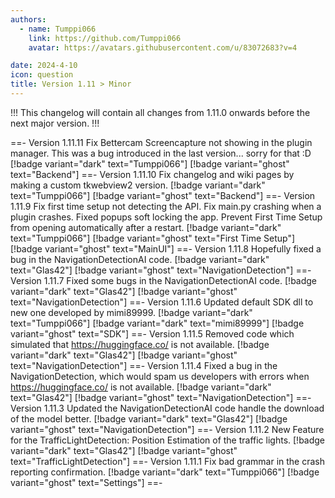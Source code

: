 ```yaml
---
authors: 
  - name: Tumppi066
    link: https://github.com/Tumppi066
    avatar: https://avatars.githubusercontent.com/u/83072683?v=4

date: 2024-4-10
icon: question
title: Version 1.11 > Minor
---
```


!!!
This changelog will contain all changes from 1.11.0 onwards before the next major version.
!!!

==- Version 1.11.11
Fix Bettercam Screencapture not showing in the plugin manager.
This was a bug introduced in the last version... sorry for that :D
[!badge variant="dark" text="Tumppi066"] [!badge variant="ghost" text="Backend"]
==- Version 1.11.10
Fix changelog and wiki pages by making a custom tkwebview2 version.
[!badge variant="dark" text="Tumppi066"] [!badge variant="ghost" text="Backend"]
==- Version 1.11.9
Fix first time setup not detecting the API.
Fix main.py crashing when a plugin crashes.
Fixed popups soft locking the app.
Prevent First Time Setup from opening automatically after a restart.
[!badge variant="dark" text="Tumppi066"] [!badge variant="ghost" text="First Time Setup"] [!badge variant="ghost" text="MainUI"]
==- Version 1.11.8
Hopefully fixed a bug in the NavigationDetectionAI code.
[!badge variant="dark" text="Glas42"] [!badge variant="ghost" text="NavigationDetection"]
==- Version 1.11.7
Fixed some bugs in the NavigationDetectionAI code.
[!badge variant="dark" text="Glas42"] [!badge variant="ghost" text="NavigationDetection"]
==- Version 1.11.6
Updated default SDK dll to new one developed by mimi89999.
[!badge variant="dark" text="Tumppi066"] [!badge variant="dark" text="mimi89999"] [!badge variant="ghost" text="SDK"]
==- Version 1.11.5
Removed code which simulated that https://huggingface.co/ is not available.
[!badge variant="dark" text="Glas42"] [!badge variant="ghost" text="NavigationDetection"]
==- Version 1.11.4
Fixed a bug in the NavigationDetection, which would spam us developers with errors when https://huggingface.co/ is not available.
[!badge variant="dark" text="Glas42"] [!badge variant="ghost" text="NavigationDetection"]
==- Version 1.11.3
Updated the NavigationDetectionAI code handle the download of the model better.
[!badge variant="dark" text="Glas42"] [!badge variant="ghost" text="NavigationDetection"]
==- Version 1.11.2
New Feature for the TrafficLightDetection: Position Estimation of the traffic lights.
[!badge variant="dark" text="Glas42"] [!badge variant="ghost" text="TrafficLightDetection"]
==- Version 1.11.1
Fix bad grammar in the crash reporting confirmation.
[!badge variant="dark" text="Tumppi066"] [!badge variant="ghost" text="Settings"]
==-
